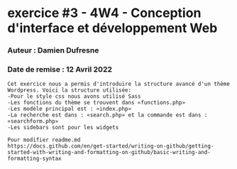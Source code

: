# exercice #3 - 4W4 - Conception d'interface et développement Web
### Auteur : Damien Dufresne
### Date de remise : 12 Avril 2022

```
Cet exercice nous a permis d'introduire la structure avancé d'un thème Wordpress. Voici la structure utilisée:
-Pour le style css nous avons utilisé Sass
-Les fonctions du thème se trouvent dans «functions.php»
-Les modèle principal est : «index.php»
-La recherche est dans : «search.php» et la commande est dans : «searchform.php»
-Les sidebars sont pour les widgets

Pour modifier readme.md
https://docs.github.com/en/get-started/writing-on-github/getting-started-with-writing-and-formatting-on-github/basic-writing-and-formatting-syntax